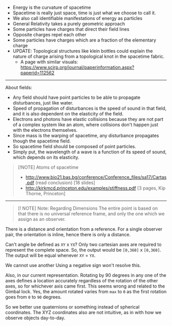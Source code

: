 - Energy is the curvature of spacetime
- Spacetime is really just space, time is just what we choose to call it.
- We also call identifiable manifestations of energy as particles
- General Relativity takes a purely geometric approach
- Some particles have charges that direct their field lines
- Opposite charges repel each other
- Some particles have charges which are a fraction of the elementary charge
- UPDATE: Topological structures like klein bottles could explain the nature of charge arising from a topological knot in the spacetime fabric.
	- A page with similar visuals: https://www.scirp.org/journal/paperinformation.aspx?paperid=112562

---
About fields:
- Any field should have point particles to be able to propagate disturbances, just like water.
- Speed of propagation of disturbances is the speed of sound in that field, and it is also dependent on the elasticity of the field.
- Electrons and photons have elastic collisions because they are not part of a complex system like an atom, where collisions don't happen just with the electrons themselves.
- Since mass is the warping of spacetime, any disturbance propagates though the spacetime field.
- So spacetime field should be composed of point particles.
- Simply put, the wavelength of a wave is a function of its speed of sound, which depends on its elasticity.

> [!NOTE] Atoms of spacetime
> - http://www.bio21.bas.bg/conference/Conference_files/sa17/Cartas.pdf (read conclusion) [18 slides]
> - http://kirkmcd.princeton.edu/examples/stiffness.pdf [3 pages, Kip Thorne, Princeton]

--- 

>[! NOTE] Note: Regarding Dimensions
>The entire point is based on that there is no universal reference frame, and only the one which we assign as an observer.

There is a distance and orientation from a reference.
For a single observer pair, the orientation is inline, hence there is only a distance.

Can't angle be defined as `XY` x `YX`? Only two cartesian axes are required to represent the complete space.
So, the output would be `[0,360]` x `[0,360]`.
The output will be equal whenever `XY` = `YX`.

We cannot use another
Using a negative sign won't resolve this.

Also, in our current representation. Rotating by 90 degrees in any one of the axes defines a location accurately regardless of the rotation of the other axes, so for whichever axis came first. This seems wrong and related to the Gimbal lock.
Yes, the amount rotated varies from `max` to `0` as the first rotation goes from `0` to `90` degrees.

So we better use quaternions or something instead of spherical coordinates.
The XYZ coordinates also are not intuitive, as in with how we observe objects day-to-day.